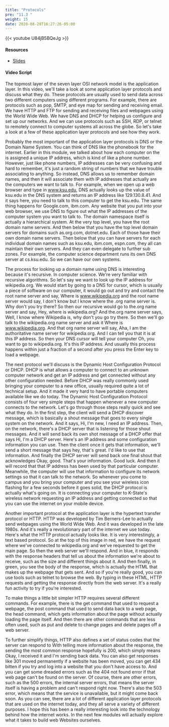 ```yaml
---
title: "Protocols"
pre: "11.3 "
weight: 15
date: 2020-08-28T16:27:26-05:00
---
```


{{< youtube U84jB5BQeJg >}}

<!-- CC 110: SuFyXGWOkhY -->

#### Resources
* [Slides](/1-cis115/11-internettech/slides/11-How_the_Internet_Works.pdf)

#### Video Script

The topmost layer of the seven layer OSI network model is the application layer. In this video, we'll take a look at some application layer protocols and discuss what they do. These protocols are usually used to send data across two different computers using different programs. For example, there are protocols such as pop, SMTP, and eye map for sending and receiving email. We have HTTP and FTP for sending and receiving files and webpages using the World Wide Web. We have DNS and DHCP for helping us configure and set up our networks. And we can use protocols such as SSH, RDP, or telnet to remotely connect to computer systems all across the globe. So let's take a look at a few of these application layer protocols and see how they work. 

Probably the most important of the application layer protocols is DNS or the Domain Name System. You can think of DNS like the phonebook for the internet. Earlier in this module, we talked about how each computer on the is assigned a unique IP address, which is kind of like a phone number. However, just like phone numbers, IP addresses can be very confusing and hard to remember, it's just a random string of numbers that we have trouble associating to anything. So instead, DNS allows us to remember domain names, and then it will associate them with IP addresses that actually are the computers we want to talk to. For example, when we open up a web browser and type in www.ksu.edu, DNS actually looks up the value of ksu.edu in the DNS system and returns an IP address like 129.130.8.41. And it says here, you need to talk to this computer to get the ksu.edu. The same thing happens for Google.com, ibm.com. Any website that you put into your web browser, we use DNS to figure out what the IP addresses of the computer system you want to talk to. The domain namespace itself is actually a hierarchical system. At the very top level, you have the root domain name servers. And then below that you have the top level domain servers for domains such as.org.com, dotnet.edu. Each of those have their own domain name servers. Then below that you can have servers for each individual domain names such as ksu.edu, ibm.com, espn.com, they all can maintain their own servers. And they can even delegate to further sub zones. For example, the computer science department runs its own DNS server at cs.ksu.edu. So we can have our own systems. 

The process for looking up a domain name using DNS is interesting because it's recursive. In computer science. We're very familiar with recursive algorithms. So let's say we want to look up the IP address for wikipedia.org. We would start by going to a DNS for cursor, which is usually a piece of software on our computer, it would go out and try and contact the root name server and say, Where is www.wikipedia.org and the root name server would say, I don't know but I know where the .org name server is. Why don't you try there? So then our recursive would go to the.org name server and say, Hey, where is wikipedia.org? And the.org name server says, Well, I know where Wikipedia is, why don't you go try there. So then we'll go talk to the wikipedia.org name server and ask it Where is www.wikipedia.org. And that org name server will say, Aha, I am the authoritative name server for wikipedia.org. And I can tell you that it is at this IP address. So then your DNS cursor will tell your computer Oh, you want to go to wikipedia.org. It's this IP address. And usually this process happens within just a fraction of a second after you press the Enter key to load a webpage. 

The next protocol we'll discuss is the Dynamic Host Configuration Protocol or DHCP. DHCP is what allows a computer to connect to an unknown computer network and get an IP address and get connected without any other configuration needed. Before DHCP was really commonly used bringing your computer to a new office, usually required quite a lot of technical setup. And it made it very hard to have portable computers available like we do today. The Dynamic Host Configuration Protocol consists of four very simple steps that happen whenever a new computer connects to the network. Let's go through those steps really quick and see what they do. In the first step, the client will send a DHCP discover message, which is basically a shout message that goes to every single system on the network. And it says, Hi, I'm new, I need an IP address. Then, on the network, there's a DHCP server that is listening for those shout messages. And it will send back its own shot message of a DHCP offer that says Hi, I'm a DHCP server. Here's an IP address and some configuration information you can use. Then the client once it gets that information, we'll send a short message that says hey, that's great. I'd like to use that information. And finally the DHCP server will send back one final shout that acknowledges Okay, good. That's your information. Good luck. And then it will record that that IP address has been used by that particular computer. Meanwhile, the computer will use that information to configure its network settings so that it can talk to the network. So whenever you come to campus and you bring your computer and you see your wireless icon flashing for a few seconds before it goes solid, the DHCP protocol is actually what's going on. It is connecting your computer to K-State's wireless network requesting an IP address and getting connected so that you can use the internet on your mobile device. 

Another important protocol at the application layer is the hypertext transfer protocol or HTTP. HTTP was developed by Tim Berners-Lee to actually send webpages using the World Wide Web. And it was developed in the late 1980s. And it's really a revolutionary part of the internet we use today. Here's what the HTTP protocol actually looks like. It is very interestingly, a text based protocol. So at the top of this image in red, we have the request where we've connected to wikipedia.org and we've requested to get the main page. So then the web server we'll respond. And in blue, it responds with the response headers that tell us about the information we're about to receive, such as the size and different things about it. And then finally, in green, you see the body of the response, which is actually the HTML that makes up the webpage that gets sent. And so if you're really good, you can use tools such as telnet to browse the web. By typing in these HTML, HTTP requests and getting the response directly from the web server. It's a really fun activity to try if you're interested. 

To make things a little bit simpler HTTP requires several different commands. For example, there is the get command that used to request a webpage, the post command that used to send data back to a web page, the head command, which gets information about the page without actually loading the page itself. And then there are other commands that are less often used, such as put and delete to change pages and delete pages off a web server.

To further simplify things, HTTP also defines a set of status codes that the server can respond to With telling more information about the response, the sending the most common response hopefully is 200, which simply means Okay, I received it and I'm sending back data. You can also get responses like 301 moved permanently if a website has been moved, you can get 434 bitten if you try and log into a website that you don't have access to. And you can get some dreaded errors such as the 404 not found error if that web page can't be found on the server. Of course, there are other errors, such as the 500 errors, the internal server errors, that means the server itself is having a problem and can't respond right now. There's also the 503 error, which means that the service is unavailable, but it might come back soon. As you can see, there are a lot of different application layer protocols that are used on the internet today, and they all serve a variety of different purposes. I hope this has been a really interesting look into the technology behind how the internet works. In the next few modules will actually explore what it takes to build web Websites ourselves.
